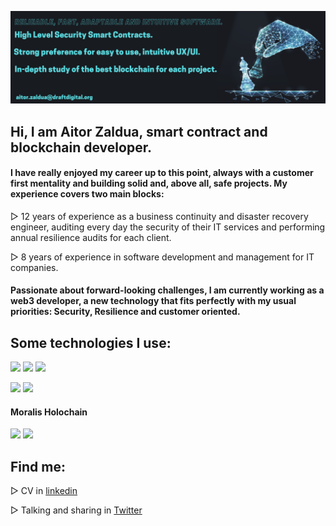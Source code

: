 ![image](https://github.com/aitorzaldua/aitorzaldua/blob/main/bannerAZ.png)

## Hi, I am Aitor Zaldua, smart contract and blockchain developer.

#### I have really enjoyed my career up to this point, always with a customer first mentality and building solid and, above all, safe projects. My experience covers two main blocks:

▻ 12 years of experience as a business continuity and disaster recovery engineer, auditing every day the security of their IT services and performing annual resilience audits for each client.

▻ 8 years of experience in software development and management for IT companies.

#### Passionate about forward-looking challenges, I am currently working as a web3 developer, a new technology that fits perfectly with my usual priorities: Security, Resilience and customer oriented.

## Some technologies I use:
![](https://img.shields.io/badge/Solidity-e6e6e6?style=for-the-badge&logo=solidity&logoColor=black) ![](https://img.shields.io/badge/Rust-black?style=for-the-badge&logo=rust&logoColor=#E57324) ![](https://img.shields.io/badge/JavaScript-323330?style=for-the-badge&logo=javascript&logoColor=F7DF1E)

![](https://img.shields.io/badge/OpenZeppelin-4E5EE4?logo=OpenZeppelin&logoColor=fff&style=for-the-badge) ![](https://img.shields.io/badge/chainlink-375BD2?style=for-the-badge&logo=chainlink&logoColor=white) 

#### Moralis Holochain

![](https://img.shields.io/badge/React-20232A?style=for-the-badge&logo=react&logoColor=61DAFB) ![](https://img.shields.io/badge/Tailwind_CSS-38B2AC?style=for-the-badge&logo=tailwind-css&logoColor=white)

## Find me:

▻ CV in [linkedin](https://www.linkedin.com/in/aitor-zaldua/)

▻ Talking and sharing in [Twitter](https://twitter.com/azdraft_)

